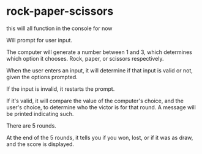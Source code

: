 # rock-paper-scissors




this will all function in the console for now

Will prompt for user input.

The computer will generate a number between 1 and 3, which determines which option it chooses. 
Rock, paper, or scissors respectively.

When the user enters an input, it will determine if that input is valid or not, given the options prompted.

If the input is invalid, it restarts the prompt.

If it's valid, it will compare the value of the computer's choice, and the user's choice, to determine who the
victor is for that round. A message will be printed indicating such.

There are 5 rounds.

At the end of the 5 rounds, it tells you if you won, lost, or if it was as draw, and the score is displayed.




